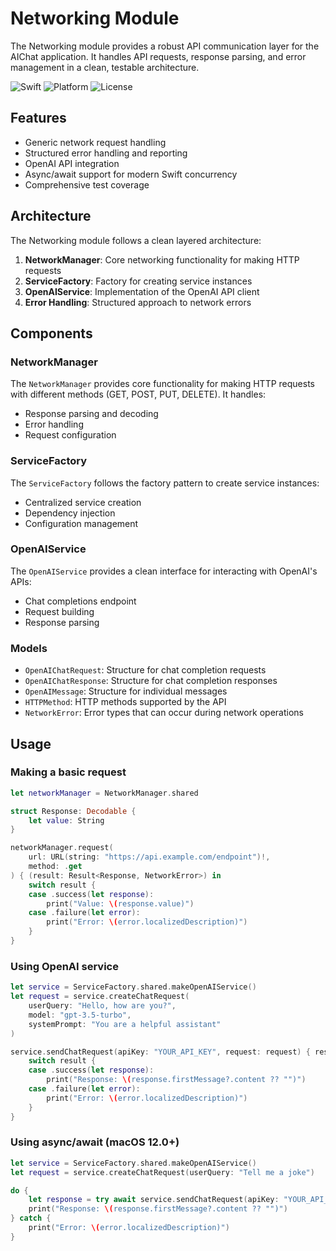 # Networking Module

The Networking module provides a robust API communication layer for the AIChat application. It handles API requests, response parsing, and error management in a clean, testable architecture.

![Swift](https://img.shields.io/badge/Swift-5.9-orange)
![Platform](https://img.shields.io/badge/Platform-macOS%2014.0%2B-lightgrey)
![License](https://img.shields.io/badge/License-MIT-green)

## Features

- Generic network request handling
- Structured error handling and reporting
- OpenAI API integration
- Async/await support for modern Swift concurrency
- Comprehensive test coverage

## Architecture

The Networking module follows a clean layered architecture:

1. **NetworkManager**: Core networking functionality for making HTTP requests
2. **ServiceFactory**: Factory for creating service instances
3. **OpenAIService**: Implementation of the OpenAI API client
4. **Error Handling**: Structured approach to network errors

## Components

### NetworkManager

The `NetworkManager` provides core functionality for making HTTP requests with different methods (GET, POST, PUT, DELETE). It handles:

- Response parsing and decoding
- Error handling
- Request configuration

### ServiceFactory

The `ServiceFactory` follows the factory pattern to create service instances:

- Centralized service creation
- Dependency injection
- Configuration management

### OpenAIService

The `OpenAIService` provides a clean interface for interacting with OpenAI's APIs:

- Chat completions endpoint
- Request building
- Response parsing

### Models

- `OpenAIChatRequest`: Structure for chat completion requests
- `OpenAIChatResponse`: Structure for chat completion responses
- `OpenAIMessage`: Structure for individual messages
- `HTTPMethod`: HTTP methods supported by the API
- `NetworkError`: Error types that can occur during network operations

## Usage

### Making a basic request

```swift
let networkManager = NetworkManager.shared

struct Response: Decodable {
    let value: String
}

networkManager.request(
    url: URL(string: "https://api.example.com/endpoint")!,
    method: .get
) { (result: Result<Response, NetworkError>) in
    switch result {
    case .success(let response):
        print("Value: \(response.value)")
    case .failure(let error):
        print("Error: \(error.localizedDescription)")
    }
}
```

### Using OpenAI service

```swift
let service = ServiceFactory.shared.makeOpenAIService()
let request = service.createChatRequest(
    userQuery: "Hello, how are you?",
    model: "gpt-3.5-turbo",
    systemPrompt: "You are a helpful assistant"
)

service.sendChatRequest(apiKey: "YOUR_API_KEY", request: request) { result in
    switch result {
    case .success(let response):
        print("Response: \(response.firstMessage?.content ?? "")")
    case .failure(let error):
        print("Error: \(error.localizedDescription)")
    }
}
```

### Using async/await (macOS 12.0+)

```swift
let service = ServiceFactory.shared.makeOpenAIService()
let request = service.createChatRequest(userQuery: "Tell me a joke")

do {
    let response = try await service.sendChatRequest(apiKey: "YOUR_API_KEY", request: request)
    print("Response: \(response.firstMessage?.content ?? "")")
} catch {
    print("Error: \(error.localizedDescription)")
}
```
